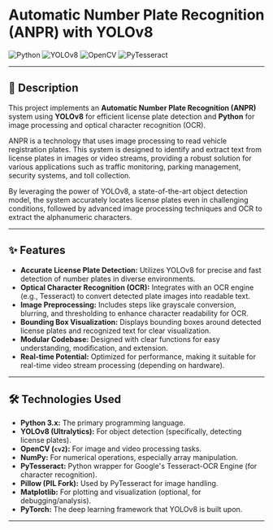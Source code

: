 # **Automatic Number Plate Recognition (ANPR) with YOLOv8**

![Python](https://img.shields.io/badge/Python-3776AB?style=for-the-badge&logo=python&logoColor=white)
![YOLOv8](https://img.shields.io/badge/YOLOv8-FF0000?style=for-the-badge&logo=yolo&logoColor=white)
![OpenCV](https://img.shields.io/badge/OpenCV-27338D?style=for-the-badge&logo=opencv&logoColor=white)
![PyTesseract](https://img.shields.io/badge/PyTesseract-F80000?style=for-the-badge&logo=tesseract&logoColor=white)

---

## **📝 Description**

This project implements an **Automatic Number Plate Recognition (ANPR)** system using **YOLOv8** for efficient license plate detection and **Python** for image processing and optical character recognition (OCR).

ANPR is a technology that uses image processing to read vehicle registration plates. This system is designed to identify and extract text from license plates in images or video streams, providing a robust solution for various applications such as traffic monitoring, parking management, security systems, and toll collection.

By leveraging the power of YOLOv8, a state-of-the-art object detection model, the system accurately locates license plates even in challenging conditions, followed by advanced image processing techniques and OCR to extract the alphanumeric characters.

---

## **✨ Features**

* **Accurate License Plate Detection:** Utilizes YOLOv8 for precise and fast detection of number plates in diverse environments.
* **Optical Character Recognition (OCR):** Integrates with an OCR engine (e.g., Tesseract) to convert detected plate images into readable text.
* **Image Preprocessing:** Includes steps like grayscale conversion, blurring, and thresholding to enhance character readability for OCR.
* **Bounding Box Visualization:** Displays bounding boxes around detected license plates and recognized text for clear visualization.
* **Modular Codebase:** Designed with clear functions for easy understanding, modification, and extension.
* **Real-time Potential:** Optimized for performance, making it suitable for real-time video stream processing (depending on hardware).

---

## **🛠️ Technologies Used**

* **Python 3.x:** The primary programming language.
* **YOLOv8 (Ultralytics):** For object detection (specifically, detecting license plates).
* **OpenCV (`cv2`):** For image and video processing tasks.
* **NumPy:** For numerical operations, especially array manipulation.
* **PyTesseract:** Python wrapper for Google's Tesseract-OCR Engine (for character recognition).
* **Pillow (PIL Fork):** Used by PyTesseract for image handling.
* **Matplotlib:** For plotting and visualization (optional, for debugging/analysis).
* **PyTorch:** The deep learning framework that YOLOv8 is built upon.

---

